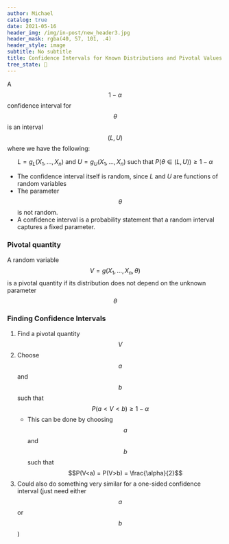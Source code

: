 ```yaml
---
author: Michael
catalog: true
date: 2021-05-16
header_img: /img/in-post/new_header3.jpg
header_mask: rgba(40, 57, 101, .4)
header_style: image
subtitle: No subtitle
title: Confidence Intervals for Known Distributions and Pivotal Values
tree_state: 🌱
---
```


A $$1-\alpha$$ confidence interval for $$\theta$$ is an interval  $$(L,U)$$ where we have the following:

$$L=g_{L}\left(X_{1}, \ldots, X_{n}\right) \text{ and } U=g_{U}\left(X_{1}, \ldots, X_{n}\right) \text{ such that } P(\theta \in(L, U)) \geq 1-\alpha$$

- The confidence interval itself is random, since $L$ and $U$ are functions of random variables
- The parameter $$\theta$$ is not random.
- A confidence interval is a probability statement that a random interval captures a fixed parameter.

### Pivotal quantity

A random variable $$V = g(X_1,\ldots, X_n,\theta )$$ is a pivotal quantity if its distribution does not depend on the unknown parameter $$\theta$$

### Finding Confidence Intervals

1. Find a pivotal quantity $$V$$
2. Choose $$a$$ and $$b$$ such that $$P(a<V<b) \geq 1-\alpha$$ 
    - This can be done by choosing $$a$$ and $$b$$ such that $$P(V<a) = P(V>b) = \frac{\alpha}{2}$$
3. Could also do something very similar for a one-sided confidence interval (just need either $$a$$ or $$b$$)